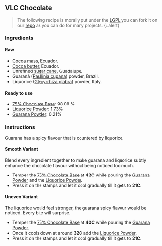 VLC Chocolate
-------------

> The following recipe is morally put under the
> [LGPL](http://2.borgodoro.it/license) you can
> fork it on our [repo](http://github.com/borgodoro/choco)
> as you can do for many projects.
{:.alert}

### Ingredients

#### Raw

- [Cocoa mass](http://en.wikipedia.org/wiki/Chocolate_liquor), Ecuador.
- [Cocoa butter](http://en.wikipedia.org/wiki/Cocoa_butter), Ecuador.
- Unrefined [sugar cane](http://en.wikipedia.org/wiki/Sugarcane), Guadalupe.
- Guaranà ([Paullinia cupana](http://en.wikipedia.org/wiki/Guarana)) powder, Brazil.
- Liquorice ([Glycyrrhiza glabra](http://en.wikipedia.org/wiki/Glycyrrhiza_glabra)) powder, Italy.

#### Ready to use

- [75% Chocolate Base](http://shop.borgodoro.it/products/chocolate-base-75): 98.08 %
- [Liquorice Powder](http://shop.borgodoro.it/products/liquorice-powder): 1.73%
- [Guarana Powder](http://shop.borgodoro.it/products/guarana-powder): 0.21%

### Instructions

Guarana has a spicy flavour that is countered by liquorice.

#### Smooth Variant

Blend every ingredient together to make guarana and liquorice subtly enhance
the chocolate flavour without being noticed too much.

- Temper the [75% Chocolate Base](http://shop.borgodoro.it/products/chocolate-base-75) at **42C** while pouring the [Guarana Powder](http://shop.borgodoro.it/products/guarana-powder) and the [Liquorice Powder](http://shop.borgodoro.it/products/liquorice-powder).
- Press it on the stamps and let it cool gradually till it gets to **21C**.

#### Uneven Variant

The liquorice would feel stronger, the guarana spicy flavour would be noticed.
Every bite will surprise.

- Temper the [75% Chocolate Base](http://shop.borgodoro.it/products/chocolate-base-75) at **40C** while pouring the [Guarana Powder](http://shop.borgodoro.it/products/guarana-powder).
- Once it cools down at around **32C** add the [Liquorice Powder](http://shop.borgodoro.it/products/liquorice-powder).
- Press it on the stamps and let it cool gradually till it gets to **21C**.
